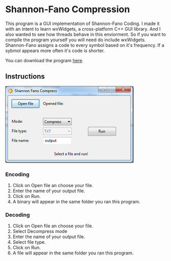 # Shannon-Fano Compression

This program is a GUI implementation of Shannon-Fano Coding. I made it with an intent to learn wxWidgets, a cross-platform C++ GUI library. And I also wanted to see how threads behave in this enviorment. So if you want to compile the program yourself you will need do include wxWidgets. 
Shannon-Fano assigns a code to every symbol based on it's frequency. If a sybmol appears more often it's code is shorter.

You can download the program [here](https://github.com/zmazk123/Shannon-Fano-Compression/blob/master/Release/ShannonFano%20Compression.exe?raw=true).

## Instructions

![alt text](https://github.com/zmazk123/Shannon-Fano-Compression/blob/master/screenshot.png "Program")

### Encoding

1. Click on Open file an choose your file.
2. Enter the name of your output file.
4. Click on Run.
5. A binary will appear in the same folder you ran this program.

### Decoding

1. Click on Open file an choose your file.
2. Select Decompress mode
3. Enter the name of your output file.
4. Select file type.
4. Click on Run.
5. A file will appear in the same folder you ran this program.

